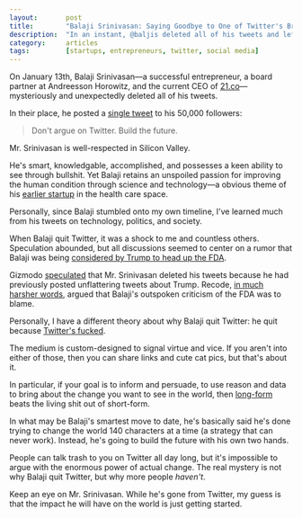 ```yaml
---
layout:       post
title:        "Balaji Srinivasan: Saying Goodbye to One of Twitter's Brightest"
description:  "In an instant, @baljis deleted all of his tweets and left Twitter, which has left everyone wondering why."
category:     articles
tags:         [startups, entrepreneurs, twitter, social media]
---
```


On January 13th, Balaji Srinivasan&mdash;a successful entrepreneur, a board
partner at Andreesson Horowitz, and the current CEO of [21.co](http://21.co)&mdash;
mysteriously and unexpectedly deleted all of his tweets.

In their place, he posted a [single tweet](https://twitter.com/balajis/status/820139852041777152)
to his 50,000 followers:

> Don't argue on Twitter.
> Build the future.

Mr. Srinivasan is well-respected in Silicon Valley.

He's smart, knowledgable, accomplished, and possesses a keen ability to see
through bullshit. Yet Balaji retains an unspoiled passion for improving the human
condition through science and technology&mdash;a obvious theme of his [earlier
startup](https://www.counsyl.com) in the health care space.

Personally, since Balaji stumbled onto my own timeline, I've learned much from
his tweets on technology, politics, and society.

When Balaji quit Twitter, it was a shock to me and countless others. Speculation
abounded, but all discussions seemed to center on a rumor that Balaji was being
[considered by Trump to head up the FDA](https://www.bloomberg.com/news/articles/2017-01-13/trump-said-to-consider-another-thiel-associate-to-lead-fda).

Gizmodo [speculated](http://gizmodo.com/why-did-trumps-top-fda-pick-delete-all-his-tweets-1791227569)
that Mr. Srinivasan deleted his tweets because he had previously posted
unflattering tweets about Trump. Recode, [in much harsher words](http://www.recode.net/2017/1/14/14276530/balaji-srinivasan-trump-fda-twitter-andreessen-horowitz), argued that Balaji's outspoken criticism of the FDA was to blame.

Personally, I have a different theory about why Balaji quit Twitter: he quit
because [Twitter's fucked](/articles/fuck-twitter).

The medium is custom-designed to signal virtue and vice. If you aren't into
either of those, then you can share links and cute cat pics, but that's about it.

In particular, if your goal is to inform and persuade, to use reason and data to
bring about the change you want to see in the world, then [long-form](https://www.youtube.com/watch?v=cOubCHLXT6A) beats the
living shit out of short-form.

In what may be Balaji's smartest move to date, he's basically said he's done
trying to change the world 140 characters at a time (a strategy that can never
work). Instead, he's going to build the future with his own two hands.

People can talk trash to you on Twitter all day long, but it's impossible to
argue with the enormous power of actual change. The real mystery is not why
Balaji quit Twitter, but why more people *haven't*.

Keep an eye on Mr. Srinivasan. While he's gone from Twitter, my guess is that
the impact he will have on the world is just getting started.

